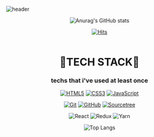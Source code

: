 
![header](https://capsule-render.vercel.app/api?type=rect&height=200&text=BOMBI%20PLACE&fontAlign=70&stroke=00FF00&strokeWidth=3)
<div align="center">

![Anurag's GitHub stats](https://github-readme-stats.vercel.app/api?username=bombic3&show_icons=true&theme=radical)

 [![Hits](https://hits.seeyoufarm.com/api/count/incr/badge.svg?url=https%3A%2F%2Fgithub.com%2Fbhs0906&count_bg=%2304DFBF&title_bg=%23555555&icon=&icon_color=%23E7E7E7&title=hits&edge_flat=false)](https://hits.seeyoufarm.com)<br><br>

 # 🔱TECH STACK🔱
  
 
  ### techs that i've used at least once
 
 <a href="" target="_blank"><img alt="HTML5" src="https://img.shields.io/badge/html5%20-%23E34F26.svg?&style=flat-square&logo=html5&logoColor=white"/></a>
 <a href="" target="_blank"><img alt="CSS3" src="https://img.shields.io/badge/css3%20-%231572B6.svg?&style=flat-square&logo=css3&logoColor=white"/></a>
  <a href="" target="_blank"><img alt="JavaScript" src="https://img.shields.io/badge/javascript%20-%23323330.svg?&style=flat-square&logo=javascript&logoColor=%23F7DF1E"/></a><br/>
 
<a href="" target="_blank"><img alt="Git" src="https://img.shields.io/badge/git%20-%23F05033.svg?&style=flat-square&logo=git&logoColor=white"/></a>
<a href="https://github.com/bhs0906" target="_blank"><img alt="GitHub" src="https://img.shields.io/badge/github%20-%23121011.svg?&style=flat-square&logo=github&logoColor=white"/></a>
<a href="" target="_blank"><img alt="Sourcetree" src="https://img.shields.io/badge/Sourcetree-%2300f.svg?&style=flat-square&logo=Sourcetree&logoColor=white"/></a>
  <br/>
  
   ![React](https://img.shields.io/badge/react-%2320232a.svg?style=for-the-badge&logo=react&logoColor=%2361DAFB)
  ![Redux](https://img.shields.io/badge/redux-%23593d88.svg?style=for-the-badge&logo=redux&logoColor=white)
  ![Yarn](https://img.shields.io/badge/yarn-%232C8EBB.svg?style=for-the-badge&logo=yarn&logoColor=white)
 <br />
  

  
 ![Top Langs](https://github-readme-stats.vercel.app/api/top-langs/?username=bhs0906&layout=compact&langs_count=5&theme=dracula&hide_border=true&hide=roff,css,shell,batchfile,)


  
<!--
[![Top Langs](https://github-readme-stats.vercel.app/api/top-langs/?username=bombic3&langs_count=8)](https://github.com/bombic3/github-readme-stats)
-->


</div>




  
  
  
  
<!--
**bombic3/bombic3** is a ✨ _special_ ✨ repository because its `README.md` (this file) appears on your GitHub profile.

Here are some ideas to get you started:

- 🔭 I’m currently working on ...
- 🌱 I’m currently learning ...
- 👯 I’m looking to collaborate on ...
- 🤔 I’m looking for help with ...
- 💬 Ask me about ...
- 📫 How to reach me: ...
- 😄 Pronouns: ...
- ⚡ Fun fact: ...
-->

